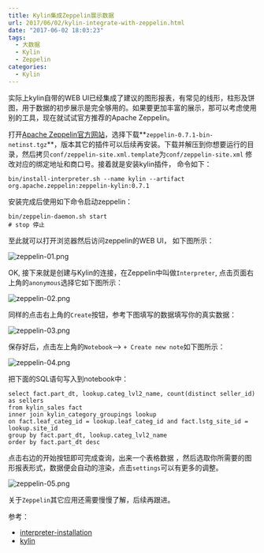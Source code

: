 ```yaml
---
title: Kylin集成Zeppelin展示数据
url: 2017/06/02/kylin-integrate-with-zeppelin.html
date: "2017-06-02 18:03:23"
tags: 
  - 大数据
  - Kylin
  - Zeppelin
categories:
  - Kylin
---
```


实际上kylin自带的WEB UI已经集成了建议的图形报表，有常见的线形，柱形及饼图，用于数据的初步展示是完全够用的。如果要更加丰富的展示，那可以考虑使用别的工具，现在就试试官方推荐的Apache Zeppelin。

<!--more-->

打开[Apache Zeppelin官方网站](http://zeppelin.apache.org/download.html)，选择下载**`zeppelin-0.7.1-bin-netinst.tgz`**，版本其它的插件可以后续再安装。下载并解压到你想要运行的目录，然后拷贝`conf/zeppelin-site.xml.template`为`conf/zeppelin-site.xml` 修改对应的绑定地址和商口号。接着就是安装kylin插件， 命令如下：

```
bin/install-interpreter.sh --name kylin --artifact org.apache.zeppelin:zeppelin-kylin:0.7.1
```

安装完成后使用如下命令启动zeppelin：

```
bin/zeppelin-daemon.sh start
# stop 停止
```

至此就可以打开浏览器然后访问zeppelin的WEB UI， 如下图所示：

![zeppelin-01.png](//siteimgs.cn-sh2.ufileos.com/2017/06-02-zeppelin-01.png)


OK, 接下来就是创建与Kylin的连接，在Zeppelin中叫做`Interpreter`, 点击页面右上角的`anonymous`选择它如下图所示：

![zeppelin-02.png](//siteimgs.cn-sh2.ufileos.com/2017/06-02-zeppelin-02.png)

同样的点击右上角的`Create`按钮，参考下图填写的数据填写你的真实数据：

![zeppelin-03.png](//siteimgs.cn-sh2.ufileos.com/2017/06-02-zeppelin-03.png)

保存好后，点击左上角的`Notebook`--> `+ Create new note`如下图所示：

![zeppelin-04.png](//siteimgs.cn-sh2.ufileos.com/2017/06-02-zeppelin-04.png)

把下面的SQL语句写入到notebook中：

```
select fact.part_dt, lookup.categ_lvl2_name, count(distinct seller_id) as sellers
from kylin_sales fact
inner join kylin_category_groupings lookup 
on fact.leaf_categ_id = lookup.leaf_categ_id and fact.lstg_site_id = lookup.site_id
group by fact.part_dt, lookup.categ_lvl2_name
order by fact.part_dt desc
```

点击右边的开始按钮即可完成查询，出来一个表格数据 ，然后选取你所需要的图形报表形式，数据便会自动的渲染，点击`settings`可以有更多的调整。

![zeppelin-05.png](//siteimgs.cn-sh2.ufileos.com/2017/06-02-zeppelin-05.png)

关于`Zeppelin`其它应用还需要慢慢了解，后续再跟进。


参考：

- [interpreter-installation](http://zeppelin.apache.org/docs/0.7.1/manual/interpreterinstallation.html)
- [kylin](http://zeppelin.apache.org/docs/0.7.1/interpreter/kylin.html)
